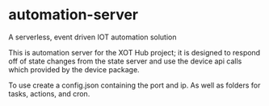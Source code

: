 # automation-server
A serverless, event driven IOT automation solution

This is automation server for the XOT Hub project; it is designed to respond off of state changes from the state server and use the device api calls which provided by the device package.

To use create a config.json containing the port and ip. As well as folders for tasks, actions, and cron.
